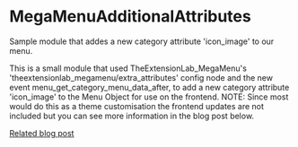 # MegaMenuAdditionalAttributes
Sample module that addes a new category attribute 'icon_image' to our menu.

This is a small module that used TheExtensionLab_MegaMenu's 'theextensionlab_megamenu/extra_attributes' config node and the new event menu_get_category_menu_data_after, to add a new category attribute 'icon_image' to the Menu Object for use on the frontend. NOTE: Since most would do this as a theme customisation the frontend updates are not included but you can see more information in the blog post below.

[Related blog post](http://blog.theextensionlab.com/extensions-customisation/2015/10/06/adding-a-custom-attribute-to-theextensionlab-mega-menu.html)
